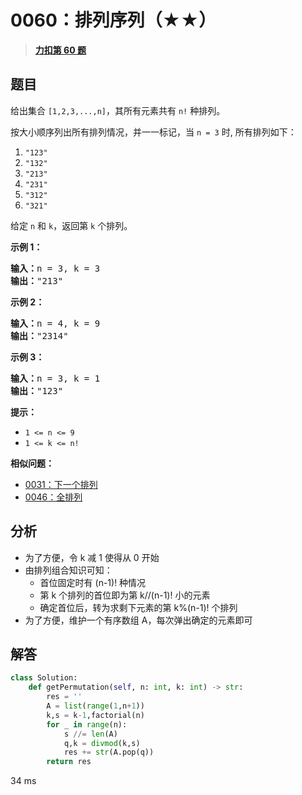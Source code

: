 # 0060：排列序列（★★）


> <u>**[力扣第 60 题](https://leetcode.cn/problems/permutation-sequence/)**</u>

## 题目

<p>给出集合 <code>[1,2,3,...,n]</code>，其所有元素共有 <code>n!</code> 种排列。</p>

<p>按大小顺序列出所有排列情况，并一一标记，当 <code>n = 3</code> 时, 所有排列如下：</p>

<ol>
<li><code>"123"</code></li>
<li><code>"132"</code></li>
<li><code>"213"</code></li>
<li><code>"231"</code></li>
<li><code>"312"</code></li>
<li><code>"321"</code></li>
</ol>

<p>给定 <code>n</code> 和 <code>k</code>，返回第 <code>k</code> 个排列。</p>



<p><strong>示例 1：</strong></p>

<pre>
<strong>输入：</strong>n = 3, k = 3
<strong>输出：</strong>"213"
</pre>

<p><strong>示例 2：</strong></p>

<pre>
<strong>输入：</strong>n = 4, k = 9
<strong>输出：</strong>"2314"
</pre>

<p><strong>示例 3：</strong></p>

<pre>
<strong>输入：</strong>n = 3, k = 1
<strong>输出：</strong>"123"
</pre>



<p><strong>提示：</strong></p>

<ul>
<li><code>1 <= n <= 9</code></li>
<li><code>1 <= k <= n!</code></li>
</ul>


**相似问题：**
- [0031：下一个排列](/leetcode/0031)
- [0046：全排列](/leetcode/0046)


## 分析 

- 为了方便，令 k 减 1 使得从 0 开始
- 由排列组合知识可知：
	- 首位固定时有 (n-1)! 种情况
	- 第 k 个排列的首位即为第 k//(n-1)! 小的元素
	- 确定首位后，转为求剩下元素的第 k%(n-1)! 个排列
- 为了方便，维护一个有序数组 A，每次弹出确定的元素即可
 
## 解答

```python
class Solution:
    def getPermutation(self, n: int, k: int) -> str:
        res = ''
        A = list(range(1,n+1))
        k,s = k-1,factorial(n)
        for _ in range(n):
            s //= len(A)
            q,k = divmod(k,s)
            res += str(A.pop(q))
        return res
```
34 ms

